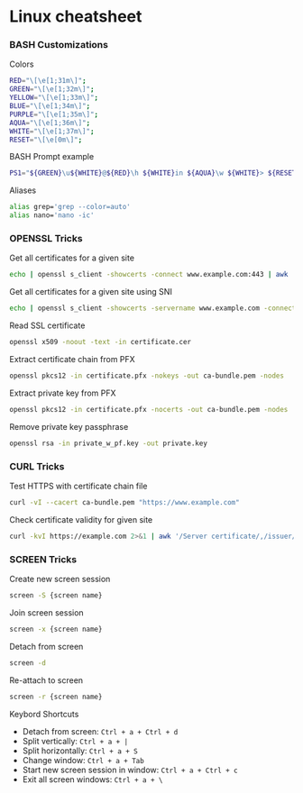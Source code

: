 # Linux cheatsheet
### BASH Customizations

Colors
```bash
RED="\[\e[1;31m\]";
GREEN="\[\e[1;32m\]";
YELLOW="\[\e[1;33m\]";
BLUE="\[\e[1;34m\]";
PURPLE="\[\e[1;35m\]"; 
AQUA="\[\e[1;36m\]";
WHITE="\[\e[1;37m\]";
RESET="\[\e[0m\]";
```

BASH Prompt example
```bash
PS1="${GREEN}\u${WHITE}@${RED}\h ${WHITE}in ${AQUA}\w ${WHITE}> ${RESET}";
```

Aliases
```bash
alias grep='grep --color=auto'
alias nano='nano -ic'
```

### OPENSSL Tricks
Get all certificates for a given site
```bash
echo | openssl s_client -showcerts -connect www.example.com:443 | awk '/BEGIN CERT/,/END CERT/ {print $0}' > chain.pem
```

Get all certificates for a given site using SNI
```bash
echo | openssl s_client -showcerts -servername www.example.com -connect www.example.com:443 | awk '/BEGIN CERT/,/END CERT/ {print $0}' > chain.pem
```

Read SSL certificate
```bash
openssl x509 -noout -text -in certificate.cer
```
Extract certificate chain from PFX
```bash
openssl pkcs12 -in certificate.pfx -nokeys -out ca-bundle.pem -nodes
```

Extract private key from PFX
```bash
openssl pkcs12 -in certificate.pfx -nocerts -out ca-bundle.pem -nodes
```

Remove private key passphrase
```bash
openssl rsa -in private_w_pf.key -out private.key
```
### CURL Tricks

Test HTTPS with certificate chain file
```bash
curl -vI --cacert ca-bundle.pem "https://www.example.com"
```

Check certificate validity for given site
```bash
curl -kvI https://example.com 2>&1 | awk '/Server certificate/,/issuer/ { print }'
```

### SCREEN Tricks
Create new screen session
```bash
screen -S {screen name}
```

Join screen session
```bash
screen -x {screen name}
```

Detach from screen 
```bash
screen -d
```

Re-attach to screen 
```bash 
screen -r {screen name}
```

Keybord Shortcuts
        
  - Detach from screen: ```Ctrl + a + Ctrl + d```
  - Split vertically: ```Ctrl + a + |```
  - Split horizontally: ```Ctrl + a + S```
  - Change window: ```Ctrl + a + Tab```
  - Start new screen session in window: ```Ctrl + a + Ctrl + c```
  - Exit all screen windows: ```Ctrl + a + \```
